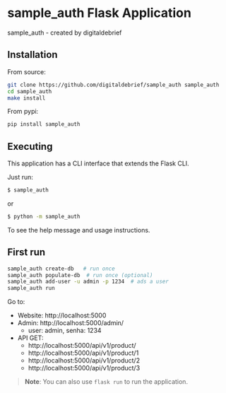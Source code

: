 # sample_auth Flask Application

sample_auth - created by digitaldebrief

## Installation

From source:

```bash
git clone https://github.com/digitaldebrief/sample_auth sample_auth
cd sample_auth
make install
```

From pypi:

```bash
pip install sample_auth
```

## Executing

This application has a CLI interface that extends the Flask CLI.

Just run:

```bash
$ sample_auth
```

or

```bash
$ python -m sample_auth
```

To see the help message and usage instructions.

## First run

```bash
sample_auth create-db   # run once
sample_auth populate-db  # run once (optional)
sample_auth add-user -u admin -p 1234  # ads a user
sample_auth run
```

Go to:

- Website: http://localhost:5000
- Admin: http://localhost:5000/admin/
  - user: admin, senha: 1234
- API GET:
  - http://localhost:5000/api/v1/product/
  - http://localhost:5000/api/v1/product/1
  - http://localhost:5000/api/v1/product/2
  - http://localhost:5000/api/v1/product/3


> **Note**: You can also use `flask run` to run the application.
